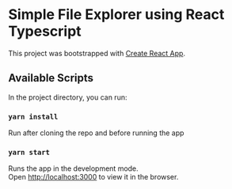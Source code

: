 # Simple File Explorer using React Typescript

This project was bootstrapped with [Create React App](https://github.com/facebook/create-react-app).

## Available Scripts

In the project directory, you can run:

### `yarn install`

Run after cloning the repo and before running the app

### `yarn start`

Runs the app in the development mode.\
Open [http://localhost:3000](http://localhost:3000) to view it in the browser.

